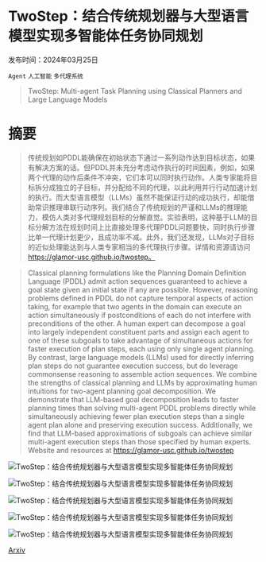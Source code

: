 # TwoStep：结合传统规划器与大型语言模型实现多智能体任务协同规划

发布时间：2024年03月25日

`Agent` `人工智能` `多代理系统`

> TwoStep: Multi-agent Task Planning using Classical Planners and Large Language Models

# 摘要

> 传统规划如PDDL能确保在初始状态下通过一系列动作达到目标状态，如果有解决方案的话。但PDDL并未充分考虑动作执行的时间因素，例如，如果两个代理的动作后条件不冲突，它们本可以同时执行动作。人类专家能将目标拆分成独立的子目标，并分配给不同的代理，以此利用并行行动加速计划的执行。而大型语言模型（LLMs）虽然不能保证行动的成功执行，却能借助常识推理串联行动序列。我们结合了传统规划的严谨和LLMs的推理能力，模仿人类对多代理规划目标的分解直觉。实验表明，这种基于LLM的目标分解方法在规划时间上比直接处理多代理PDDL问题要快，同时执行步骤比单一代理计划更少，且成功率不减。此外，我们还发现，LLMs对子目标的近似处理能达到与人类专家相当的多代理执行步骤。详情和资源请访问 https://glamor-usc.github.io/twostep。

> Classical planning formulations like the Planning Domain Definition Language (PDDL) admit action sequences guaranteed to achieve a goal state given an initial state if any are possible. However, reasoning problems defined in PDDL do not capture temporal aspects of action taking, for example that two agents in the domain can execute an action simultaneously if postconditions of each do not interfere with preconditions of the other. A human expert can decompose a goal into largely independent constituent parts and assign each agent to one of these subgoals to take advantage of simultaneous actions for faster execution of plan steps, each using only single agent planning. By contrast, large language models (LLMs) used for directly inferring plan steps do not guarantee execution success, but do leverage commonsense reasoning to assemble action sequences. We combine the strengths of classical planning and LLMs by approximating human intuitions for two-agent planning goal decomposition. We demonstrate that LLM-based goal decomposition leads to faster planning times than solving multi-agent PDDL problems directly while simultaneously achieving fewer plan execution steps than a single agent plan alone and preserving execution success. Additionally, we find that LLM-based approximations of subgoals can achieve similar multi-agent execution steps than those specified by human experts. Website and resources at https://glamor-usc.github.io/twostep

![TwoStep：结合传统规划器与大型语言模型实现多智能体任务协同规划](../../../paper_images/2403.17246/x1.png)

![TwoStep：结合传统规划器与大型语言模型实现多智能体任务协同规划](../../../paper_images/2403.17246/x2.png)

![TwoStep：结合传统规划器与大型语言模型实现多智能体任务协同规划](../../../paper_images/2403.17246/x3.png)

![TwoStep：结合传统规划器与大型语言模型实现多智能体任务协同规划](../../../paper_images/2403.17246/x4.png)

![TwoStep：结合传统规划器与大型语言模型实现多智能体任务协同规划](../../../paper_images/2403.17246/x5.png)

[Arxiv](https://arxiv.org/abs/2403.17246)